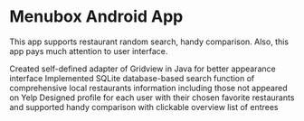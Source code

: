 # Menubox Android App
This app supports restaurant random search, handy comparison. Also, this app pays much attention to user interface. 

Created self-defined adapter of Gridview in Java for better appearance interface
Implemented SQLite database-based search function of comprehensive local restaurants information including those not appeared on Yelp
Designed profile for each user with their chosen favorite restaurants and supported handy comparison with clickable overview 
list of entrees  
